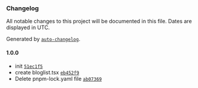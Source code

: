 ### Changelog

All notable changes to this project will be documented in this file. Dates are displayed in UTC.

Generated by [`auto-changelog`](https://github.com/CookPete/auto-changelog).

#### 1.0.0

- init [`51ec1f5`](https://github.com/1qjc/blog/commit/51ec1f57c6bfead1d24a7e28851d173fc4417fe7)
- create bloglist.tsx [`eb452f9`](https://github.com/1qjc/blog/commit/eb452f926949c5d33d5c1f7aaa91a5c0de2d7d27)
- Delete pnpm-lock.yaml file [`ab07369`](https://github.com/1qjc/blog/commit/ab07369ef72487903bef2c917212c9eb957b6c07)
